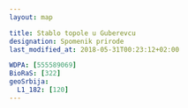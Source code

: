 ```yaml
---
layout: map

title: Stablo topole u Guberevcu
designation: Spomenik prirode
last_modified_at: 2018-05-31T00:23:12+02:00

WDPA: [555589069]
BioRaS: [322]
geoSrbija:
  L1_182: [120]
---
```

